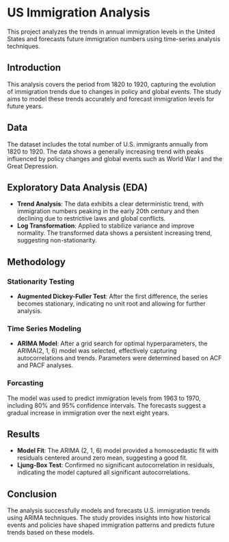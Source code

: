 # US Immigration Analysis

This project analyzes the trends in annual immigration levels in the United States and forecasts future immigration numbers using time-series analysis techniques.

## Introduction
This analysis covers the period from 1820 to 1920, capturing the evolution of immigration trends due to changes in policy and global events. The study aims to model these trends accurately and forecast immigration levels for future years.

## Data
The dataset includes the total number of U.S. immigrants annually from 1820 to 1920. The data shows a generally increasing trend with peaks influenced by policy changes and global events such as World War I and the Great Depression.

## Exploratory Data Analysis (EDA)
- **Trend Analysis**: The data exhibits a clear deterministic trend, with immigration numbers peaking in the early 20th century and then declining due to restrictive laws and global conflicts.
- **Log Transformation**: Applied to stabilize variance and improve normality. The transformed data shows a persistent increasing trend, suggesting non-stationarity.

## Methodology
### Stationarity Testing
- **Augmented Dickey-Fuller Test**: After the first difference, the series becomes stationary, indicating no unit root and allowing for further analysis.
  
### Time Series Modeling
- **ARIMA Model**: After a grid search for optimal hyperparameters, the ARIMA(2, 1, 6) model was selected, effectively capturing autocorrelations and trends. Parameters were determined based on ACF and PACF analyses.

### Forcasting
The model was used to predict immigration levels from 1963 to 1970, including 80% and 95% confidence intervals. 
The forecasts suggest a gradual increase in immigration over the next eight years.

## Results
- **Model Fit**: The ARIMA (2, 1, 6) model provided a homoscedastic fit with residuals centered around zero mean, suggesting a good fit.
- **Ljung-Box Test**: Confirmed no significant autocorrelation in residuals, indicating the model captured all significant autocorrelations.
  
## Conclusion
The analysis successfully models and forecasts U.S. immigration trends using ARIMA techniques. The study provides insights into how historical events and policies have shaped immigration patterns and predicts future trends based on these models.


